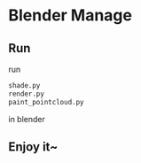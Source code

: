 # Blender Manage

## Run

run

```bash
shade.py
render.py
paint_pointcloud.py
```

in blender

## Enjoy it~
